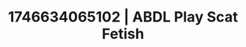 ---
categories:
- Erotic archetypes
- AI-generated
- Feather touch
- Soft bondage
- Kinky fairytales
- Erotic gaze
- ASMR
- Cosplay
image: /assets/images/1746634065102.jpg
layout: post
seo:
  description: Featured content with exclusive ABDL Play, Scat Fetish. HD images available.
  keywords: ABDL Play, Scat Fetish
  og_image: /assets/images/1746634065102.jpg
  schema_type: VisualArtwork
tags:
- ABDL Play
- Scat Fetish
- '#1746634065102'
title: 1746634065102 | ABDL Play Scat Fetish
---